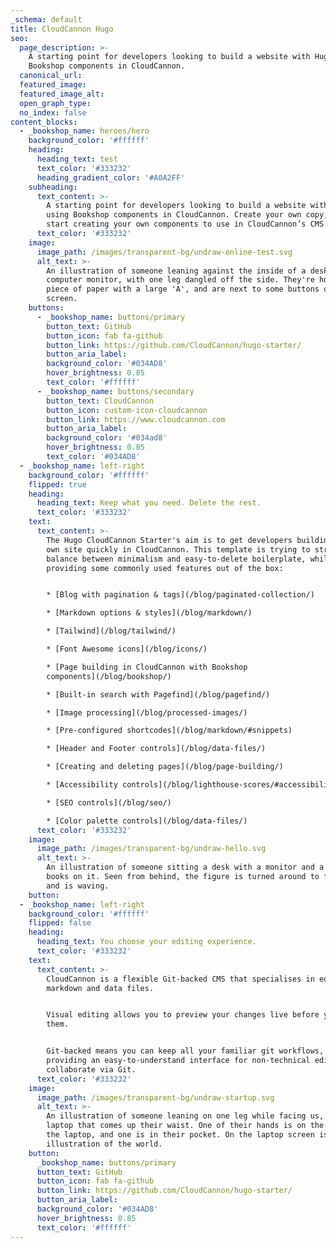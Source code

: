 ```yaml
---
_schema: default
title: CloudCannon Hugo
seo:
  page_description: >-
    A starting point for developers looking to build a website with Hugo, using
    Bookshop components in CloudCannon.
  canonical_url:
  featured_image:
  featured_image_alt:
  open_graph_type:
  no_index: false
content_blocks:
  - _bookshop_name: heroes/hero
    background_color: '#ffffff'
    heading:
      heading_text: test
      text_color: '#333232'
      heading_gradient_color: '#A0A2FF'
    subheading:
      text_content: >-
        A starting point for developers looking to build a website with Hugo,
        using Bookshop components in CloudCannon. Create your own copy, and
        start creating your own components to use in CloudCannon’s CMS.
      text_color: '#333232'
    image:
      image_path: /images/transparent-bg/undraw-online-test.svg
      alt_text: >-
        An illustration of someone leaning against the inside of a desktop
        computer monitor, with one leg dangled off the side. They're holding a
        piece of paper with a large 'A', and are next to some buttons on the
        screen.
    buttons:
      - _bookshop_name: buttons/primary
        button_text: GitHub
        button_icon: fab fa-github
        button_link: https://github.com/CloudCannon/hugo-starter/
        button_aria_label:
        background_color: '#034AD8'
        hover_brightness: 0.85
        text_color: '#ffffff'
      - _bookshop_name: buttons/secondary
        button_text: CloudCannon
        button_icon: custom-icon-cloudcannon
        button_link: https://www.cloudcannon.com
        button_aria_label:
        background_color: '#034ad8'
        hover_brightness: 0.85
        text_color: '#034AD8'
  - _bookshop_name: left-right
    background_color: '#ffffff'
    flipped: true
    heading:
      heading_text: Keep what you need. Delete the rest.
      text_color: '#333232'
    text:
      text_content: >-
        The Hugo CloudCannon Starter's aim is to get developers building their
        own site quickly in CloudCannon. This template is trying to strike a
        balance between minimalism and easy-to-delete boilerplate, while
        providing some commonly used features out of the box:


        * [Blog with pagination & tags](/blog/paginated-collection/)

        * [Markdown options & styles](/blog/markdown/)

        * [Tailwind](/blog/tailwind/)

        * [Font Awesome icons](/blog/icons/)

        * [Page building in CloudCannon with Bookshop
        components](/blog/bookshop/)

        * [Built-in search with Pagefind](/blog/pagefind/)

        * [Image processing](/blog/processed-images/)

        * [Pre-configured shortcodes](/blog/markdown/#snippets)

        * [Header and Footer controls](/blog/data-files/)

        * [Creating and deleting pages](/blog/page-building/)

        * [Accessibility controls](/blog/lighthouse-scores/#accessibility)

        * [SEO controls](/blog/seo/)

        * [Color palette controls](/blog/data-files/)
      text_color: '#333232'
    image:
      image_path: /images/transparent-bg/undraw-hello.svg
      alt_text: >-
        An illustration of someone sitting a desk with a monitor and a pile of
        books on it. Seen from behind, the figure is turned around to face us
        and is waving.
    button:
  - _bookshop_name: left-right
    background_color: '#ffffff'
    flipped: false
    heading:
      heading_text: You choose your editing experience.
      text_color: '#333232'
    text:
      text_content: >-
        CloudCannon is a flexible Git-backed CMS that specialises in editing
        markdown and data files.


        Visual editing allows you to preview your changes live before you save
        them.


        Git-backed means you can keep all your familiar git workflows, while
        providing an easy-to-understand interface for non-technical editors to
        collaborate via Git.
      text_color: '#333232'
    image:
      image_path: /images/transparent-bg/undraw-startup.svg
      alt_text: >-
        An illustration of someone leaning on one leg while facing us, next to a
        laptop that comes up their waist. One of their hands is on the back of
        the laptop, and one is in their pocket. On the laptop screen is an
        illustration of the world.
    button:
      _bookshop_name: buttons/primary
      button_text: GitHub
      button_icon: fab fa-github
      button_link: https://github.com/CloudCannon/hugo-starter/
      button_aria_label:
      background_color: '#034AD8'
      hover_brightness: 0.85
      text_color: '#ffffff'
---
```

